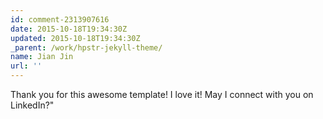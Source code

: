 ```yaml
---
id: comment-2313907616
date: 2015-10-18T19:34:30Z
updated: 2015-10-18T19:34:30Z
_parent: /work/hpstr-jekyll-theme/
name: Jian Jin
url: ''
---
```


Thank you for this awesome template! I love it! May I connect with you on LinkedIn?"
